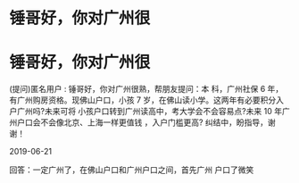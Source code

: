 # 锤哥好，你对广州很

# 锤哥好，你对广州很

(提问)匿名用户 : 锤哥好，你对广州很熟，帮朋友提问：本 科，广州社保 6 年，有广州购房资格。现佛山户口，小孩 7 岁，在佛山读小学。这两年有必要积分入户广州吗?未来可将 小孩户口转到广州读高中，考大学会不会容易点?未来 10 年广 州户口会不会像北京、上海一样更值钱 ，入户门槛更高? 纠结中，盼指导，谢谢！

2019-06-21

回答：一定广州了，在佛山户口和广州户口之间，首先广州 户口了微笑